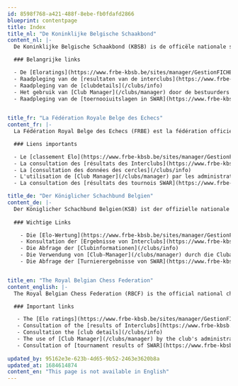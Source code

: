 ```yaml
---
id: 8598f768-a421-488f-8ebe-fb0fdafd2866
blueprint: contentpage
title: Index
title_nl: "De Koninklijke Belgische Schaakbond"
content_nl: |-
  De Koninklijke Belgische Schaakbond (KBSB) is de officële nationale schaakfederatie van België.  

  ### Belangrijke links

  - De [Eloratings](https://www.frbe-kbsb.be/sites/manager/GestionFICHES/FRBE_Fiche.php)
  - Raadpleging van de [resultaten van de interclubs](https://www.frbe-kbsb.be/index.php/interclubs/2022-2023)
  - Raadpleging van de [clubdetails](/clubs/info)
  - Het gebruik van [Club Manager](/clubs/manager) door de bestuurders van de club 
  - Raadpleging van de [toernooiuitslagen in SWAR](https://www.frbe-kbsb.be/sites/manager/GestionSWAR/SwarResults.php)
  

title_fr: "La Fédération Royale Belge des Echecs"
content_fr: |-
  La Fédération Royal Belge des Echecs (FRBE) est la fédération officielle de Belgique.

  ### Liens importants

  - Le [classement Elo](https://www.frbe-kbsb.be/sites/manager/GestionFICHES/FRBE_Fiche.php)
  - La consultation des [résultats des Interclubs](https://www.frbe-kbsb.be/index.php/interclubs/2022-2023)
  - La [consultation des données des cercles](/clubs/info)
  - L'utilisation de [Club Manager](/clubs/manager) par les administrateurs du club
  - La consultation des [résultats des tournois SWAR](https://www.frbe-kbsb.be/sites/manager/GestionSWAR/SwarResults.php)

title_de: "Der Königlicher Schachbund Belgien"
content_de: |-
  Der Königlicher Schachbund Belgien(KSB) ist der offizielle nationale Schachverband Belgiens. 
  
  ### Wichtige Links

    - Die [Elo-Wertung](https://www.frbe-kbsb.be/sites/manager/GestionFICHES/FRBE_Fiche.php)
    - Konsultation der [Ergebnisse von Interclubs](https://www.frbe-kbsb.be/index.php/interclubs/2022-2023)
    - Die Abfrage der [Clubinformationen](/clubs/info) 
    - Die Verwendung von [Club-Manager](/clubs/manager) durch die Clubadministratoren
    - Die Abfrage der [Turnierergebnisse von SWAR](https://www.frbe-kbsb.be/sites/manager/GestionSWAR/SwarResults.php)


title_en: "The Royal Belgian Chess Federation"
content_english: |-
  The Royal Belgian Chess Federation (RBCF) is the official national ches federation of Belgium.

  ### Important links

   - The [Elo ratings](https://www.frbe-kbsb.be/sites/manager/GestionFICHES/FRBE_Fiche.php)
   - Consultation of the [results of Interclubs](https://www.frbe-kbsb.be/index.php/interclubs/2022-2023)
   - Consultation the [club details](/clubs/info)
   - The use of [Club Manager](/clubs/manager) by the club's administrators
   - Consultation of [tournament results of SWAR](https://www.frbe-kbsb.be/sites/manager/GestionSWAR/SwarResults.php)
  
updated_by: 95162e3e-623b-4d65-9b52-2463e3620b8a
updated_at: 1684614874
content_en: "This page is not available in English"
---
```

